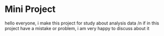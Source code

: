 # Mini Project
hello everyone, i make this project for study about analysis data /n
if in this project have a mistake or problem, i am very happy to discuss about it
